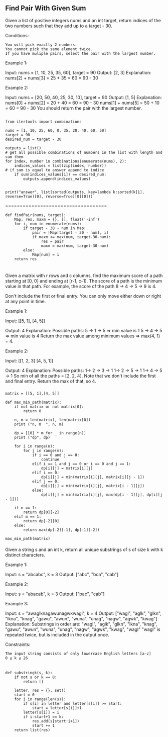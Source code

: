 ## Find Pair With Given Sum


Given a list of positive integers nums and an int target, return indices of the two numbers such that they add up to a target - 30.

Conditions:

    You will pick exactly 2 numbers.
    You cannot pick the same element twice.
    If you have muliple pairs, select the pair with the largest number.

Example 1:

Input: nums = [1, 10, 25, 35, 60], target = 90
Output: [2, 3]
Explanation:
nums[2] + nums[3] = 25 + 35 = 60 = 90 - 30

Example 2:

Input: nums = [20, 50, 40, 25, 30, 10], target = 90
Output: [1, 5]
Explanation:
nums[0] + nums[2] = 20 + 40 = 60 = 90 - 30
nums[1] + nums[5] = 50 + 10 = 60 = 90 - 30
You should return the pair with the largest number.



```

from itertools import combinations 

nums = [1, 10, 25, 60, 0, 35, 20, 40, 60, 50]
target = 90
desired_num = target - 30

outputs = list()
# get all possible combinations of numbers in the list with length and sum them
for index, number in combinations(enumerate(nums), 2):
    indices_values = list(zip(index, number))
# if sum is equal to answer append to indice
    if sum(indices_values[1]) == desired_num:
        outputs.append(indices_values)
        

print("answer", list(sorted(outputs, key=lambda k:sorted(k[1], reverse=True)[0], reverse=True)[0][0]))
```
===================================
```
def findPair(nums, target):
    Map, res, maxm = {}, [], float('-inf')
    for i, num in enumerate(nums):
        if target - 30 - num in Map:
            pair = [Map[target - 30 - num], i]
            if maxm <= max(num, target-30-num):
                res = pair
                maxm = max(num, target-30-num)
        else:
            Map[num] = i
    return res


```


#####

Given a matrix with r rows and c columns, find the maximum score of a path starting at [0, 0] and ending at [r-1, c-1]. The score of a path is the minimum value in that path. For example, the score of the path 8 → 4 → 5 → 9 is 4.

Don't include the first or final entry. You can only move either down or right at any point in time.

Example 1:

Input:
[[5, 1],
 [4, 5]]

Output: 4
Explanation:
Possible paths:
5 → 1 → 5 => min value is 1
5 → 4 → 5 => min value is 4
Return the max value among minimum values => max(4, 1) = 4.

Example 2:

Input:
[[1, 2, 3]
 [4, 5, 1]]

Output: 4
Explanation:
Possible paths:
1-> 2 -> 3 -> 1
1-> 2 -> 5 -> 1
1-> 4 -> 5 -> 1
So min of all the paths = [2, 2, 4]. Note that we don't include the first and final entry.
Return the max of that, so 4.



#####
```
matrix = [[5, 1],[4, 5]]

def max_min_path(matrix):
    if not matrix or not matrix[0]:
        return 0

    n, m = len(matrix), len(matrix[0])
    print ("n, m  ", n, m)

    dp = [[0] * m for _ in range(n)]
    print ("dp", dp)

    for i in range(n):
        for j in range(m):
            if i == 0 and j == 0:
                continue
            elif i == 1 and j == 0 or i == 0 and j == 1:
                dp[i][j] = matrix[i][j]
            elif i == 0:
                dp[i][j] = min(matrix[i][j], matrix[i][j - 1])
            elif j == 0:
                dp[i][j] = min(matrix[i][j], matrix[i - 1][j])
            else:
                dp[i][j] = min(matrix[i][j], max(dp[i - 1][j], dp[i][j - 1]))

    if n == 1:
        return dp[0][-2]
    elif m == 1:
        return dp[-2][0]
    else:
        return max(dp[-2][-1], dp[-1][-2])
    
max_min_path(matrix)

```

####
Given a string s and an int k, return all unique substrings of s of size k with k distinct characters.

Example 1:

Input: s = "abcabc", k = 3
Output: ["abc", "bca", "cab"]

Example 2:

Input: s = "abacab", k = 3
Output: ["bac", "cab"]

Example 3:

Input: s = "awaglknagawunagwkwagl", k = 4
Output: ["wagl", "aglk", "glkn", "lkna", "knag", "gawu", "awun", "wuna", "unag", "nagw", "agwk", "kwag"]
Explanation: 
Substrings in order are: "wagl", "aglk", "glkn", "lkna", "knag", "gawu", "awun", "wuna", "unag", "nagw", "agwk", "kwag", "wagl" 
"wagl" is repeated twice, but is included in the output once.

Constraints:

    The input string consists of only lowercase English letters [a-z]
    0 ≤ k ≤ 26

######
```
def substringk(s, k):
    if not s or k == 0:
        return []
    
    letter, res = {}, set()
    start = 0
    for i in range(len(s)):
        if s[i] in letter and letter[s[i]] >= start:
            start = letter[s[i]]+1
        letter[s[i]] = i
        if i-start+1 == k:
            res.add(s[start:i+1])
            start += 1
    return list(res)
    
```

